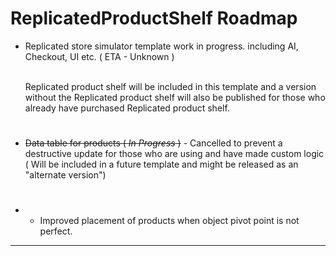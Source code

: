 # ReplicatedProductShelf Roadmap

- Replicated store simulator template work in progress. including AI, Checkout, UI etc. ( ETA - Unknown )

    <br> Replicated product shelf will be included in this template and a version without the Replicated product shelf will also be published for those who already have purchased Replicated product shelf.
#
- <s>Data table for products ( *In Progress* )</s> - Cancelled to prevent a destructive update for those who are using and have made custom logic ( Will be included in a future template and might be released as an "alternate version")
#
- - Improved placement of products when object pivot point is not perfect.
---